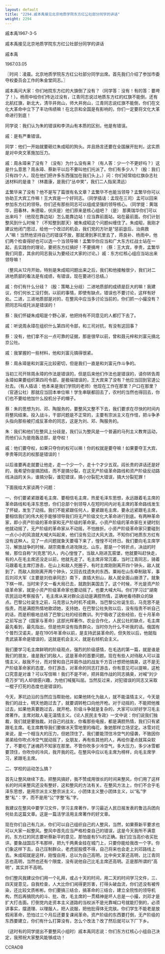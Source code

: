 ```yaml
---
layout: default
title: "2294.戚本禹接见北京地质学院东方红公社部分同学的讲话"
weight: 2294
---
```


戚本禹1967-3-5

戚本禹接见北京地质学院东方红公社部分同学的讲话

戚本禹

1967.03.05

〖时间：凌晨。北京地质学院东方红公社部分同学出席。首先我们介绍了参加市委夺权委员会工作的朱金堂同志。〗

戚本禹问大家：你们地院东方红的大旗倒了没有？（同学答：没有！有的答：要垮了！）。杨雨中给你们传达过没有，江青同志说过地质东方红的红旗不能倒，还有北航红旗，新北大，清华井岗山，师大井岗山，江青同志说红旗不能倒，你们在文化大革命中立下了丰功伟绩嘛！在北京和全国是有影响的，你们一定要将文化大革命进行到底！

同学说：我们认为朱的错误和李洪山有本质的区别，他是有错误。

戚：是有严重错误。

同学：他们一开始就要砸烂朱成昭的狗头。并且扬言还要在全国展开批判，这实质是对中央文革施加压力。

戚：周永璋来了没有？（没有）为什么没有来？（有人答：少一个不更好吗？）这是什么意思？周永璋、蔡新平以后不要叫他们托派了。你们有多少人？（殷：我们只有四个人，现在他们把许多东西强加在我们头上。）问：你们经常给红旗杂志社送材料的是谁？（林嘉康，是我们“丛中笑”，我们二人指吴清远）

孟繁华来了没有？他不是写了篇很有名文章？孟繁华不也能当领导？孟繁华你可以协助王大宾工作嘛！王大宾是一个好同志。（同学插话：孟现在三司）孟可以回来参加东方红的领导。你们还有那些同志可以组成坚强的领导核心。（同学提：黄瑞华，田春林，朱德瑜，伏庆是）他们原来是核心组吧？（是） 那黄瑞华你们可以出来吗？（他现在靠边站）怎么能靠边站！应当靠前面站，站在最前面。你们计划整风到什么时候？（不知整到那天）被朱成昭这个问题纠缠住了。朱成昭，我刚才建议他闭门思过，给他一个改过的机会，我们党的方针是“惩前毖后，治病救人”嘛！当然他坚持自己的错误不放，那就滑到茅坑里去了，蒋良补、杨雨中，他们两个检查得好也可以选一个当领导嘛！孟繁华你应当和广大东方红战士站在一起，去实践你的理论，要把东方红搞好！不要搞垮！（蔡：王大宾，李贵，孟繁华我们同意，其余的同志我认为要经过大家的讨论。）戚：东方红核心组应当站出来领导嘛！

（整风从12月开始，特别是朱成昭问题出来之后，我们和他接触很少，我们对二进地质部的看法是有成绩，有错误，现在要进行总结。）

戚：你们有什么分歧？（殷：策略上分歧）二进地质部的成绩是巨大的嘛！我建议，你们何长工没打倒，以前的事情，即使有缺点，错误也不要讨论，这样有好处。二进，三进地质部是对的，在整风中应当多讨论当前的，你们抓一小撮没有？把同志叫成托派是错误的！

蔡：我们怀疑朱成昭是个野心家，他把持有不同意见的人都打下去了。

戚：听说周永璋在组织什么第四司令部，和三司对抗，有没有这回事？

蔡：没有，他们拿不出一点可靠的证据，那是很早以前，曾和聂元梓和刘富元搞北京公社。

戚：我掌握的一些材料，他和刘富元搞得很紧。

蔡：周永璋是和刘富元比较密切，但是我们一直是和刘富元作斗争的。

当初三司开除周永璋的作法是错误的，但是后来他们作法也是错误的，请你转告周永璋如果要组织第四司令部，是极端错误的，王大宾来了没有？他应当回到官道公社去。（有人插话：他本来是我们学院的老师）他现在工作在那里？户口在那里？（官道公社）那就应当回本单位嘛！学生串联都回去了，农村的当然也得回去，你们也不要给他加什么投机分子的帽子。

蔡：朱的思想为刘、邓、陶服务的，要整风又整不下去，我们要求在尽快的时间内将整风结束。投入战斗，干部问题是不正常的，主要有宗派主义在作怪，把斗争矛头指向那些被打成反革命的同志，这是为刘、邓、陶服务的。

朱：我们和他们在整风上分歧是，我们认为整风是一个普遍的马列主义教育运动，而他们认为是炮轰总部，是夺权！

戚：他们要夺权，如果只夺你的权可以嘛！你的权就是要夺嘛！如果要夺王大宾、李贵等同志的权那是错误的！

以后谁要再走就要让他走，走一个少一个，走十个才少五双。阎长贵的讲话还是好的，我希望你是搞团结，而不是搞分裂，在这无产阶级革命路线和资产阶级反动路线决战的关头，谁搞分裂，谁犯错误，搞小分裂犯大错误，搞大分裂犯罪！

下面我给大家谈两个问题：

一、你们要紧紧跟着毛主席、要相信毛主席，热爱毛泽东思想，永远跟着毛主席的革命路线和毛泽东思想，你们总部个别领导人在短时间内对毛主席的革命路线发生了怀疑，发生了动摇。我们不能紧跟任何人，要紧跟毛主席，要永远紧跟毛主席，要相信我们的伟大舵手能够领导我们将无产阶级文化大革命进行到底。有两种革命家，即小资产阶级的革命家和无产阶级的革命家。小资产阶级的革命家在关键时刻他就动摇了，无产阶级的革命家从不动摇，不怕挫折。小资产阶级革命家只要碰到一点小小的风浪就大喊大叫起来，他们没有见过大风大浪。不知你们地质东方红有没有这种人。见了一点问题就象天要塌下来了，惶惶不可终日。我们要向毛主席学习，解放战争的时候，胡宗南重点进攻陕北、山东，那是一个转折点，决战的时候，那位自称“刘克思”的人，内心惶惶了，当敌人刚进瓦窑堡，他就要叫赶快走，有的人在毛主席还没走以前，他就先走了。毛主席非常沉着，当时江青同志，骑着马跟着毛主席打游击，在山上和敌人兜圈子，有时主席刚刚离开四个钟头，敌人就到了，而敌人刚刚离开两个钟头，又回去找遗失的东西。粟裕在山东牵制敌军，事后刘邓大军（主要是刘伯承同志）南下，直插大别山，敌人就全面山崩溃了。就象下棋一样。当时宋子文一看大局已去，就跑到美国去了。这个时候，不光是资产阶级革命家，就是小资产阶级革命家也要动摇了。也要大喊大叫。你们学习过"湖南农民运动考察报告"，毛主席从来对群众运动是满腔热情，正确地看待群众的缺点。巴黎公社诞生之前，马克思认为时机不成熟，当巴黎公社诞生后，马克思不是指责，而是满腔热情地歌颂她，支持她，在巴黎公社失败以后，没有指责不听自己的话，而是积极地总结了巴黎公社的经验教训。列宁吸收了这些经验，在十月革命之前写出了《国家与革命》这部光辉著作。农业合作化，人民公社的缺点，毛主席最先看到，最先指出，但是他并没有指责群众，当时你为什么不听我的话。俄国有个普烈汉诺夫，是在1905年革命以前，是支持武装革命的，但失败以后，他就指责武装革命是错误的，这就是机会主义，就是右倾机会主义。

我们要学习毛主席鲜明的阶级观点，强烈的阶级感情，在毛选的第一篇，就是谁是我们的朋友，谁是我们的敌人，这是革命的首要问题。现在有些人对待敌人可以温情主义，敌我不分，而对曾和自己并肩作战的战友千方百计想把他搞臭，这不是无产阶级革命家的态度，你打游击，对革命的同志打游击，你有意见可以提嘛，这枪口究意是对谁？可以写信嘛！我们不是不听，把并肩作战的同志搞臭，对喊“刘少奇万岁”的人却很感兴趣，为他们喊冤叫屈。当然反过来，对犯错误的同志又采取一棍子打死的态度也是错误的。

今天，茅坑边沿的当然应当帮助他，如果他转化为敌人，就不能温情主义，今天是我们的战士，明天他跑过去了，就要调转枪口向他开枪。对于动摇的，不能把他推过去，如果他真要跑过去，就开枪。阶级斗争就是复杂的，大家可以好好学习毛主席著作。主席对敌人毫无温情主义。《论人民民主专政》一文中说：你们说我们独裁，我们就是要独裁。对自己的战友，你看那些电报，都是满腔热情，我们只有紧跟毛主席。毛主席教导我们要做冰天雪地里的梅花，象她那样立场坚定。冰雪对花来说，是一个相当大的压力，但她顶住了。我们要能顶住冷空气的侵袭，不致因你弟弟给你吹点冷空气就动摇了，女朋友，再有些其他的人，再给你灌点就耳朵软了，不要吃了迷魂药不知家在那里。不管你吹多少冷空气，多大压力，多少冰雪都要顶住，你吹你的冷风，我开我的花。在整风中应以毛主席为榜样，向毛主席学习，紧跟毛主席。

二、学校的运动怎么搞？

首先让整风继续下去，把整风搞好，我不赞成用很长的时间来整风，你们用了这样长的时间来整风还没有整好，这和整风的方法有关。在整风方法上，你们不合乎毛泽东思想，是用宗派主义整宗派主义，小团体主义整小团体主义，以“私”字整“私”：字，而不是用“公”字整“私”字。

我建议在整风中要学习文件，学习主席著作，学习最近人民日报发表的鲁迅兵团向何处去这篇文章。这是一篇活学活用主席著作的好文章。

现在你们自己有几派，你们可以自己组织自己的人整风，当然，如果蔡新平要求也可以大家一起整风。整风中首先应当严格检查自己的错误，这是今天我所不满意的。东方红的同志要听蔡新平的意见，那怕是有5%的正确。我们应当高价收买批评。要象战国吕不韦那样，把九千两黄金挂在城门上，只要你能给我改一个字。你们象这样下去，自己压制群众，老虎屁股摸不得，自己将来也会走上刘邓路线上去。朱成昭就是这样，刚愎自用，总以为自己高明，比中央文革还高明，比江青同志也高明，当然也还有个限度，没有说他自己比毛主席还高明。正是那所谓的"高明"，其实并不高明。

你们整风我建议你们用一个礼拜，或占十天的时间，用二天的时间学习文件，三、四天提意见，自我检查，人大比你们闹得更厉害，打得头破血流，你们还没有被传染，还比较文质彬彬。你们要搞三结合，搞革命的三结合，建立全院性的领导机构，然后再搞院内的斗、批、改，毛主席的一贯精神是坏人总是一小撮，刘邓才是扩大打击面。打倒党内走资本主义道路的当权派不是光靠喊口号就能打倒的，必须讲事实，摆道理、以理服人，把人说服，把他批得体无完肤。你们学生不能老是放假闹革命，恐怕过三个月后还要复课闹革命。资产阶级的东西要打倒，无产阶级的东西要建立，你们有什么打算没有，怎么个改法？改了然后就可以下厂下乡。

（这时有的同学提出不要整风小组时）戚本禹同志说：你们东方红核心小组自己决定，我预祝大家整风能够成功！

CCRADB

